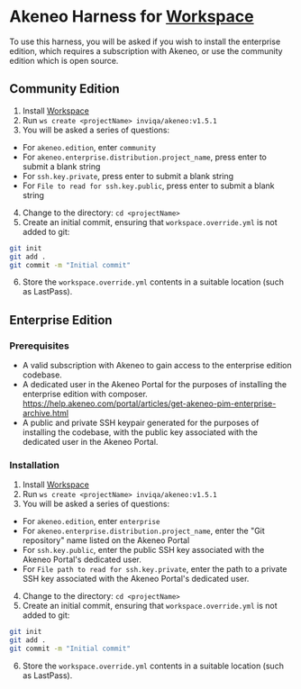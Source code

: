 # Akeneo Harness for [Workspace]

To use this harness, you will be asked if you wish to install the enterprise edition, which requires a subscription
with Akeneo, or use the community edition which is open source.

## Community Edition

1. Install [Workspace]
2. Run `ws create <projectName> inviqa/akeneo:v1.5.1`
3. You will be asked a series of questions:
  - For `akeneo.edition`, enter `community`
  - For `akeneo.enterprise.distribution.project_name`, press enter to submit a blank string
  - For `ssh.key.private`, press enter to submit a blank string
  - For `File to read for ssh.key.public`, press enter to submit a blank string
4. Change to the <projectName> directory: `cd <projectName>`
5. Create an initial commit, ensuring that `workspace.override.yml` is not added to git:
```bash
git init
git add .
git commit -m "Initial commit"
```
6. Store the `workspace.override.yml` contents in a suitable location (such as LastPass).

## Enterprise Edition

### Prerequisites

- A valid subscription with Akeneo to gain access to the enterprise edition codebase.
- A dedicated user in the Akeneo Portal for the purposes of installing the enterprise edition with composer.
  https://help.akeneo.com/portal/articles/get-akeneo-pim-enterprise-archive.html
- A public and private SSH keypair generated for the purposes of installing the codebase, with the public
  key associated with the dedicated user in the Akeneo Portal.

### Installation

1. Install [Workspace]
2. Run `ws create <projectName> inviqa/akeneo:v1.5.1`
3. You will be asked a series of questions:
  - For `akeneo.edition`, enter `enterprise`
  - For `akeneo.enterprise.distribution.project_name`, enter the "Git repository" name listed on the Akeneo Portal
  - For `ssh.key.public`, enter the public SSH key associated with the Akeneo Portal's dedicated user.
  - For `File path to read for ssh.key.private`, enter the path to a private SSH key associated with the Akeneo Portal's dedicated user.
4. Change to the <projectName> directory: `cd <projectName>`
5. Create an initial commit, ensuring that `workspace.override.yml` is not added to git:
```bash
git init
git add .
git commit -m "Initial commit"
```
6. Store the `workspace.override.yml` contents in a suitable location (such as LastPass).

[Workspace]: https://github.com/my127/workspace
